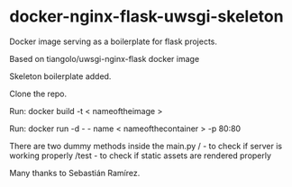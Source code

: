 # docker-nginx-flask-uwsgi-skeleton
Docker image serving as a boilerplate for flask projects.

Based on tiangolo/uwsgi-nginx-flask docker image

Skeleton boilerplate added.

Clone the repo.

Run: docker build -t < nameoftheimage > 

Run: docker run -d - - name < nameofthecontainer > -p 80:80

There are two dummy methods inside the main.py
/ - to check if server is working properly
/test - to check if static assets are rendered properly

Many thanks to Sebastián Ramírez.
